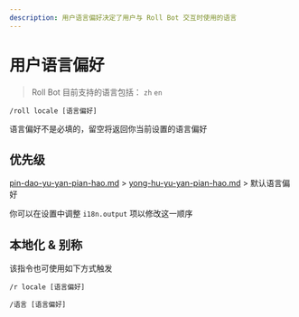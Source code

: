 ```yaml
---
description: 用户语言偏好决定了用户与 Roll Bot 交互时使用的语言
---
```


# 用户语言偏好

> Roll Bot 目前支持的语言包括： `zh` `en`

```
/roll locale [语言偏好]
```

语言偏好不是必填的，留空将返回你当前设置的语言偏好

## 优先级

[pin-dao-yu-yan-pian-hao.md](pin-dao-yu-yan-pian-hao.md "mention") > [yong-hu-yu-yan-pian-hao.md](yong-hu-yu-yan-pian-hao.md "mention") > 默认语言偏好

你可以在设置中调整 `i18n.output` 项以修改这一顺序

## 本地化 & 别称

该指令也可使用如下方式触发

```
/r locale [语言偏好]

/语言 [语言偏好]
```
